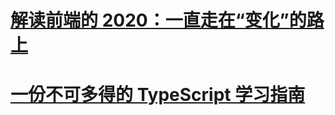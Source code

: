 # [解读前端的 2020：一直走在“变化”的路上](https://mp.weixin.qq.com/s/62ys-BOJgMKyFg6_QKrXZQ)

# [一份不可多得的 TypeScript 学习指南](https://mp.weixin.qq.com/s/aCJMArlnPsWOK4nGb5nBoQ)
